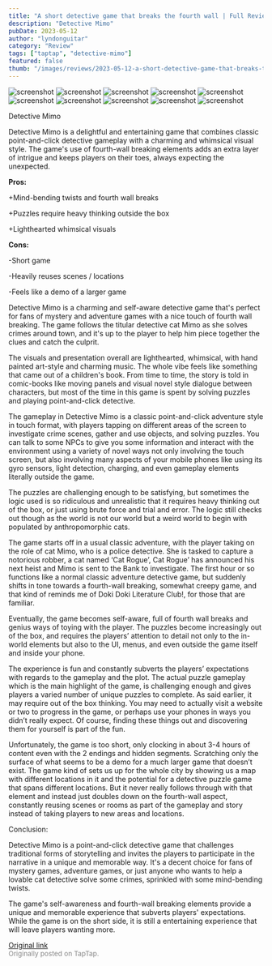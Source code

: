 ```yaml
---
title: "A short detective game that breaks the fourth wall | Full Review - Detective Mimo"
description: "Detective Mimo"
pubDate: 2023-05-12
author: "lyndonguitar"
category: "Review"
tags: ["taptap", "detective-mimo"]
featured: false
thumb: "/images/reviews/2023-05-12-a-short-detective-game-that-breaks-the-fourth-wall--full-review---detective-mimo-0.avif"
---
```


<div class="gallery">
  <img src="/images/reviews/2023-05-12-a-short-detective-game-that-breaks-the-fourth-wall--full-review---detective-mimo-0.avif" alt="screenshot" />
  <img src="/images/reviews/2023-05-12-a-short-detective-game-that-breaks-the-fourth-wall--full-review---detective-mimo-1.avif" alt="screenshot" />
  <img src="/images/reviews/2023-05-12-a-short-detective-game-that-breaks-the-fourth-wall--full-review---detective-mimo-2.avif" alt="screenshot" />
  <img src="/images/reviews/2023-05-12-a-short-detective-game-that-breaks-the-fourth-wall--full-review---detective-mimo-3.avif" alt="screenshot" />
  <img src="/images/reviews/2023-05-12-a-short-detective-game-that-breaks-the-fourth-wall--full-review---detective-mimo-4.avif" alt="screenshot" />
  <img src="/images/reviews/2023-05-12-a-short-detective-game-that-breaks-the-fourth-wall--full-review---detective-mimo-5.avif" alt="screenshot" />
  <img src="/images/reviews/2023-05-12-a-short-detective-game-that-breaks-the-fourth-wall--full-review---detective-mimo-6.avif" alt="screenshot" />
  <img src="/images/reviews/2023-05-12-a-short-detective-game-that-breaks-the-fourth-wall--full-review---detective-mimo-7.avif" alt="screenshot" />
  <img src="/images/reviews/2023-05-12-a-short-detective-game-that-breaks-the-fourth-wall--full-review---detective-mimo-8.avif" alt="screenshot" />
  <img src="/images/reviews/2023-05-12-a-short-detective-game-that-breaks-the-fourth-wall--full-review---detective-mimo-9.avif" alt="screenshot" />
</div>

Detective Mimo

Detective Mimo is a delightful and entertaining game that combines classic point-and-click detective gameplay with a charming and whimsical visual style. The game's use of fourth-wall breaking elements adds an extra layer of intrigue and keeps players on their toes, always expecting the unexpected.


**Pros:**


+Mind-bending twists and fourth wall breaks

+Puzzles require heavy thinking outside the box

+Lighthearted whimsical visuals


**Cons:**


-Short game

-Heavily reuses scenes / locations

-Feels like a demo of a larger game

Detective Mimo is a charming and self-aware detective game that's perfect for fans of mystery and adventure games with a nice touch of fourth wall breaking. The game follows the titular detective cat Mimo as she solves crimes around town, and it's up to the player to help him piece together the clues and catch the culprit.

The visuals and presentation overall are lighthearted, whimsical, with hand painted art-style and charming music. The whole vibe feels like something that came out of a children's book. From time to time, the story is told in comic-books like moving panels and visual novel style dialogue between characters, but most of the time in this game is spent by solving puzzles and playing point-and-click detective.

The gameplay in Detective Mimo is a classic point-and-click adventure style in touch format, with players tapping on different areas of the screen to investigate crime scenes, gather and use objects, and solving puzzles. You can talk to some NPCs to give you some information and interact with the environment using a variety of novel ways not only involving the touch screen, but also involving many aspects of your mobile phones like using its gyro sensors, light detection, charging, and even gameplay elements literally outside the game.

The puzzles are challenging enough to be satisfying, but sometimes the logic used is so ridiculous and unrealistic that it requires heavy thinking out of the box, or just using brute force and trial and error. The logic still checks out though as the world is not our world but a weird world to begin with populated by anthropomorphic cats.

The game starts off in a usual classic adventure, with the player taking on the role of cat Mimo, who is a police detective. She is tasked to capture a notorious robber, a cat named ‘Cat Rogue’, Cat Rogue’ has announced his next heist and Mimo is sent to the Bank to investigate. The first hour or so functions like a normal classic adventure detective game, but suddenly shifts in tone towards a fourth-wall breaking, somewhat creepy game, and that kind of reminds me of Doki Doki Literature Club!, for those that are familiar.

Eventually, the game becomes self-aware, full of fourth wall breaks and genius ways of toying with the player. The puzzles become increasingly out of the box, and requires the players’ attention to detail not only to the in-world elements but also to the UI, menus, and even outside the game itself and inside your phone.

The experience is fun and constantly subverts the players’ expectations with regards to the gameplay and the plot. The actual puzzle gameplay which is the main highlight of the game, is challenging enough and gives players a varied number of unique puzzles to complete. As said earlier, it may require out of the box thinking. You may need to actually visit a website or two to progress in the game, or perhaps use your phones in ways you didn’t really expect. Of course, finding these things out and discovering them for yourself is part of the fun.

Unfortunately, the game is too short, only clocking in about 3-4 hours of content even with the 2 endings and hidden segments. Scratching only the surface of what seems to be a demo for a much larger game that doesn’t exist. The game kind of sets us up for the whole city by showing us a map with different locations in it and the potential for a detective puzzle game that spans different locations. But it never really follows through with that element and instead just doubles down on the fourth-wall aspect, constantly reusing scenes or rooms as part of the gameplay and story instead of taking players to new areas and locations.

Conclusion:

Detective Mimo is a point-and-click detective game that challenges traditional forms of storytelling and invites the players to participate in the narrative in a unique and memorable way. It's a decent choice for fans of mystery games, adventure games, or just anyone who wants to help a lovable cat detective solve some crimes, sprinkled with some mind-bending twists.

The game's self-awareness and fourth-wall breaking elements provide a unique and memorable experience that subverts players' expectations. While the game is on the short side, it is still a entertaining experience that will leave players wanting more.

[Original link](https://www.taptap.io/post/5412542)<br><span style="font-size: 0.95em; color: #888;">Originally posted on TapTap.</span>
